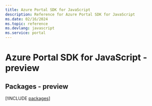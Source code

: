 ```yaml
---
title: Azure Portal SDK for JavaScript
description: Reference for Azure Portal SDK for JavaScript
ms.date: 02/16/2024
ms.topic: reference
ms.devlang: javascript
ms.service: portal
---
```

# Azure Portal SDK for JavaScript - preview
## Packages - preview
[!INCLUDE [packages](portal-index.md)]